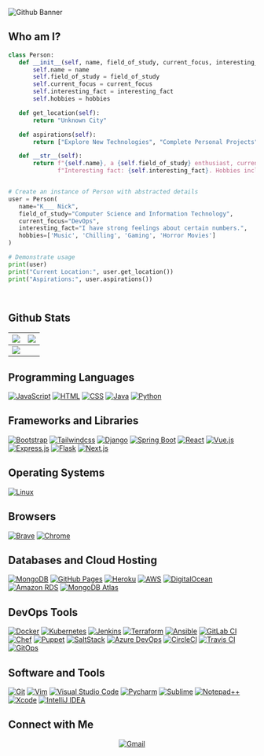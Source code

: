 ![Github Banner](https://www.techtarget.com/rms/onlineimages/container_g1275954204_searchsitetablet_520X173.jpg)

## Who am I?

 ```python
class Person:
    def __init__(self, name, field_of_study, current_focus, interesting_fact, hobbies):
        self.name = name
        self.field_of_study = field_of_study
        self.current_focus = current_focus
        self.interesting_fact = interesting_fact
        self.hobbies = hobbies

    def get_location(self):
        return "Unknown City"

    def aspirations(self):
        return ["Explore New Technologies", "Complete Personal Projects"]

    def __str__(self):
        return f"{self.name}, a {self.field_of_study} enthusiast, currently focusing on {self.current_focus}. " \
               f"Interesting fact: {self.interesting_fact}. Hobbies include: {', '.join(self.hobbies)}."


# Create an instance of Person with abstracted details
user = Person(
    name="K___ Nick",
    field_of_study="Computer Science and Information Technology",
    current_focus="DevOps",
    interesting_fact="I have strong feelings about certain numbers.",
    hobbies=['Music', 'Chilling', 'Gaming', 'Horror Movies']
)

# Demonstrate usage
print(user)
print("Current Location:", user.get_location())
print("Aspirations:", user.aspirations())

	
 ```

 
## Github Stats

<img src="https://github-readme-stats.vercel.app/api?username=jaydeep-yadav&&show_icons=true&count_private=true&theme=github_dark">|<img src="https://github-readme-streak-stats.herokuapp.com/?user=jaydeep-yadav&theme=blueberry_duo"/>
|---|---|
<img src="https://github-readme-stats.vercel.app/api/top-langs/?username=jaydeep-yadav&layout=compact&theme=github_dark"/>|

## Programming Languages

<p>
    <a href="#"><img alt="JavaScript" src="https://img.shields.io/badge/JavaScript%20-%23F7DF1E.svg?logo=javascript&logoColor=black"></a>
    <a href="#"><img alt="HTML" src="https://img.shields.io/badge/HTML%20-%23E34F26.svg?logo=html5&logoColor=white"></a>
    <a href="#"><img alt="CSS" src="https://img.shields.io/badge/CSS%20-%231572B6.svg?logo=css3&logoColor=white"></a>
    <a href="#"><img alt="Java" src="https://img.shields.io/badge/Java-%23F7DF1E.svg?logo=java&logoColor=white"></a>
    <a href="#"><img alt="Python" src="https://img.shields.io/badge/Python-%2314354C.svg?logo=python&logoColor=white"></a>
</p>

## Frameworks and Libraries
<p>
   <a href="#"><img alt="Bootstrap" src="https://img.shields.io/badge/Bootstrap-563D7C?logo=bootstrap&logoColor=white"></a>
   <a href="#"><img alt="Tailwindcss" src="https://img.shields.io/badge/tailwindcss-%2338B2AC.svg?logo=tailwindcss&logoColor=white"></a>
   <a href="#"><img alt="Django" src="https://img.shields.io/badge/Django-%23092E20.svg?logo=django&logoColor=white"></a>
   <a href="#"><img alt="Spring Boot" src="https://img.shields.io/badge/Spring%20Boot-%236DB33F.svg?logo=spring&logoColor=white"></a>
   <a href="#"><img alt="React" src="https://img.shields.io/badge/React-%2361DAFB.svg?logo=react&logoColor=black"></a>
   <a href="#"><img alt="Vue.js" src="https://img.shields.io/badge/Vue.js-%232C3E50.svg?logo=vue.js&logoColor=4FC08D"></a>
   <a href="#"><img alt="Express.js" src="https://img.shields.io/badge/Express.js-%23000000.svg?logo=express&logoColor=white"></a>
   <a href="#"><img alt="Flask" src="https://img.shields.io/badge/Flask-%000000.svg?logo=flask&logoColor=white"></a>
   <a href="#"><img alt="Next.js" src="https://img.shields.io/badge/Next.js-%23000000.svg?logo=next.js&logoColor=white"></a>
</p>

## Operating Systems
<p>
    <a href="#"><img alt="Linux" src="https://img.shields.io/badge/Linux-%23276D32.svg?logo=linux&logoColor=white"></a>
</p>

## Browsers
<p>
    <a href="#"><img alt="Brave" src="https://img.shields.io/badge/Brave-FB542B?logo=brave&logoColor=white"></a>
    <a href="#"><img alt="Chrome" src="https://img.shields.io/badge/Google_chrome-4285F4?logo=Google-Chrome&logoColor=white"></a>
</p>

## Databases and Cloud Hosting
<p>
    <a href="#"><img alt="MongoDB" src="https://img.shields.io/badge/MongoDB-%2347A248.svg?logo=mongodb&logoColor=white"></a>
    <a href="https://www.github.com/pages"><img alt="GitHub Pages" src="https://img.shields.io/badge/GitHub%20Pages-%23327FC7.svg?logo=github&logoColor=white"></a>
    <a href="https://www.heroku.com/"><img alt="Heroku" src="https://img.shields.io/badge/Heroku%20-%23430098.svg?logo=heroku&logoColor=white"></a>
    <a href="https://aws.amazon.com/"><img alt="AWS" src="https://img.shields.io/badge/AWS-%23FF9900.svg?logo=amazon-aws&logoColor=white"></a>
    <a href="https://www.digitalocean.com/"><img alt="DigitalOcean" src="https://img.shields.io/badge/DigitalOcean-%230167FF.svg?logo=digitalocean&logoColor=white"></a>
    <a href="https://www.rds.amazonaws.com/"><img alt="Amazon RDS" src="https://img.shields.io/badge/Amazon%20RDS-%23F2C75C.svg?logo=amazon-rds&logoColor=white"></a>
    <a href="https://www.mongodb.com/cloud/atlas"><img alt="MongoDB Atlas" src="https://img.shields.io/badge/MongoDB%20Atlas-%236DB33F.svg?logo=mongodb&logoColor=white"></a>
</p>


## DevOps Tools
<p>
    <a href="https://www.docker.com/"><img alt="Docker" src="https://img.shields.io/badge/Docker-%232496ED.svg?logo=docker&logoColor=white"></a>
    <a href="https://kubernetes.io/"><img alt="Kubernetes" src="https://img.shields.io/badge/Kubernetes-%2331A8FF.svg?logo=kubernetes&logoColor=white"></a>
    <a href="https://www.jenkins.io/"><img alt="Jenkins" src="https://img.shields.io/badge/Jenkins-%23D24939.svg?logo=jenkins&logoColor=white"></a>
    <a href="https://www.terraform.io/"><img alt="Terraform" src="https://img.shields.io/badge/Terraform-%2338A1DB.svg?logo=terraform&logoColor=white"></a>
    <a href="https://www.ansible.com/"><img alt="Ansible" src="https://img.shields.io/badge/Ansible-%23E44D27.svg?logo=ansible&logoColor=white"></a>
    <a href="https://about.gitlab.com/"><img alt="GitLab CI" src="https://img.shields.io/badge/GitLab%20CI-%23181717.svg?logo=gitlab&logoColor=white"></a>
    <a href="https://www.chef.io/"><img alt="Chef" src="https://img.shields.io/badge/Chef-%2323D18B.svg?logo=chef&logoColor=white"></a>
    <a href="https://puppet.com/"><img alt="Puppet" src="https://img.shields.io/badge/Puppet-%23E30019.svg?logo=puppet&logoColor=white"></a>
    <a href="https://saltproject.io/"><img alt="SaltStack" src="https://img.shields.io/badge/SaltStack-%23FFA500.svg?logo=saltstack&logoColor=white"></a>
    <a href="https://azure.microsoft.com/en-us/services/devops/"><img alt="Azure DevOps" src="https://img.shields.io/badge/Azure%20DevOps-%23007ACC.svg?logo=azure-devops&logoColor=white"></a>
    <a href="https://circleci.com/"><img alt="CircleCI" src="https://img.shields.io/badge/CircleCI-%23000000.svg?logo=circleci&logoColor=white"></a>
    <a href="https://travis-ci.org/"><img alt="Travis CI" src="https://img.shields.io/badge/Travis%20CI-%232C6B8A.svg?logo=travis-ci&logoColor=white"></a>
    <a href="https://www.gitops.tech/"><img alt="GitOps" src="https://img.shields.io/badge/GitOps-%23000000.svg?logo=git&logoColor=white"></a>
</p>

## Software and Tools
<p>
  <a href="#"><img alt="Git" src="https://img.shields.io/badge/Git%20-%23F05033.svg?logo=git&logoColor=white"></a>
	<a href="#"><img alt="Vim" src="https://img.shields.io/badge/VIM-%2311AB00.svg?logo=vim&logoColor=white"></a>
  <a href="#"><img alt="Visual Studio Code" src="https://img.shields.io/badge/Visual%20Studio%20Code-0078d7.svg?logo=visual-studio-code&logoColor=white"></a>
  <a href="#"><img alt="Pycharm" src="https://img.shields.io/badge/pycharm-143?logo=pycharm&logoColor=black&color=green&labelColor=green"></a>
	<a href="#"><img alt="Sublime" src="https://img.shields.io/badge/sublime_text-%23575757.svg?logo=sublime-text&logoColor=important"></a>
	<a href="#"><img alt="Notepad++" src="https://img.shields.io/badge/Notepad++-90E59A.svg?logo=notepad%2B%2B&logoColor=black"></a>
	<a href="#"><img alt="Xcode" src="https://img.shields.io/badge/Xcode-007ACC?for-the-badge&logo=xcode&logoColor=white"></a>
	<a href="#"><img alt="IntelliJ IDEA" src="https://img.shields.io/badge/IntelliJ%20IDEA-000000.svg?logo=intellij-idea&logoColor=white"></a>
</p>

## Connect with Me

 <p align="center">
  <a href="mailto:el.engineering@gmail.com"><img alt="Gmail" title="devonixx gmail" src="https://img.shields.io/badge/Gmail-D14836?style=for-the-badge&logo=gmail&logoColor=white"></a>
</p>
